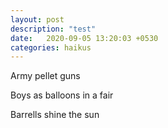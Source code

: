 ```yaml
---
layout: post
description: "test"
date:   2020-09-05 13:20:03 +0530
categories: haikus
---
```

Army pellet guns

Boys as balloons in a fair

Barrells shine the sun
